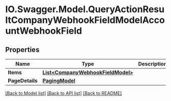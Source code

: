 # IO.Swagger.Model.QueryActionResultCompanyWebhookFieldModelAccountWebhookField
## Properties

Name | Type | Description | Notes
------------ | ------------- | ------------- | -------------
**Items** | [**List&lt;CompanyWebhookFieldModel&gt;**](CompanyWebhookFieldModel.md) |  | [optional] 
**PageDetails** | [**PagingModel**](PagingModel.md) |  | [optional] 

[[Back to Model list]](../README.md#documentation-for-models) [[Back to API list]](../README.md#documentation-for-api-endpoints) [[Back to README]](../README.md)

